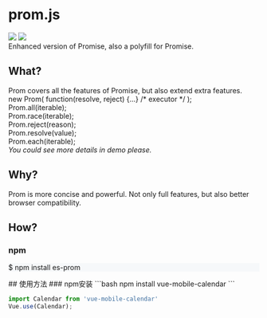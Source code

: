 # prom.js
![](https://img.shields.io/badge/version-1.0.1-brightgreen.svg) ![](https://img.shields.io/badge/author-Alley%20Luo-blue.svg)<br>
Enhanced version of Promise, also a polyfill for Promise.

<h2>What?</h2>
Prom covers all the features of Promise, but also extend extra features.<br>
new Prom( function(resolve, reject) {...} /* executor */  );<br>
Prom.all(iterable);<br>
Prom.race(iterable);<br>
Prom.reject(reason);<br>
Prom.resolve(value);<br>
Prom.each(iterable);<br>
<i>You could see more details in demo please.</i><br>
<h2>Why?</h2>
Prom is more concise and powerful. Not only full features, but also better browser compatibility.
<h2>How?</h2>
<h3>npm</h3>
<p style="background:#f6f8fa;">
$ npm install es-prom
</p>
## 使用方法
### npm安装
```bash
npm install vue-mobile-calendar
```

```javascript
import Calendar from 'vue-mobile-calendar'
Vue.use(Calendar);
```
